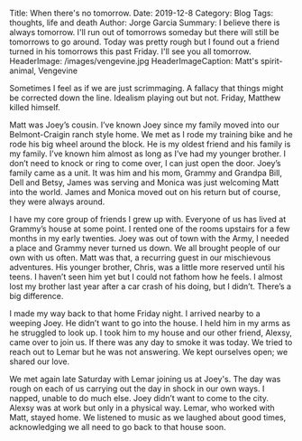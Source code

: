 Title: When there's no tomorrow.
Date: 2019-12-8
Category: Blog
Tags: thoughts, life and death
Author: Jorge Garcia
Summary: I believe there is always tomorrow. I'll run out of tomorrows someday but there will still be tomorrows to go around. Today was pretty rough but I found out a friend turned in his tomorrows this past Friday. I'll see you all tomorrow.
HeaderImage: /images/vengevine.jpg
HeaderImageCaption: Matt's spirit-animal, Vengevine

Sometimes I feel as if we are just scrimmaging. A fallacy that things might be corrected down the line. Idealism playing out but not. Friday, Matthew killed himself.

Matt was Joey’s cousin. I’ve known Joey since my family moved into our Belmont-Craigin ranch style home. We met as I rode my training bike and he rode his big wheel around the block. He is my oldest friend and his family is my family. I’ve known him almost as long as I’ve had my younger brother. I don’t need to knock or ring to come over, I can just open the door. Joey’s family came as a unit. It was him and his mom, Grammy and Grandpa Bill, Dell and Betsy, James was serving and Monica was just welcoming Matt into the world. James and Monica moved out on his return but of course, they were always around.

I have my core group of friends I grew up with. Everyone of us has lived at Grammy’s house at some point. I rented one of the rooms upstairs for a few months in my early twenties. Joey was out of town with the Army, I needed a place and Grammy never turned us down. We all brought people of our own with us often. Matt was that, a recurring guest in our mischievous adventures. His younger brother, Chris, was a little more reserved until his teens. I haven’t seen him yet but I could not fathom how he feels. I almost lost my brother last year after a car crash of his doing, but I didn’t. There’s a big difference. 

I made my way back to that home Friday night. I arrived nearby to a weeping Joey. He didn’t want to go into the house. I held him in my arms as he struggled to look up. I took him to my house and our other friend, Alexsy, came over to join us. If there was any day to smoke it was today. We tried to reach out to Lemar but he was not answering. We kept ourselves open; we shared our love.

We met again late Saturday with Lemar joining us at Joey's. The day was rough on each of us carrying out the day in shock in our own ways. I napped, unable to do much else. Joey didn’t want to come to the city. Alexsy was at work but only in a physical way. Lemar, who worked with Matt, stayed home. We listened to music as we laughed about good times, acknowledging we all need to go back to that house soon.